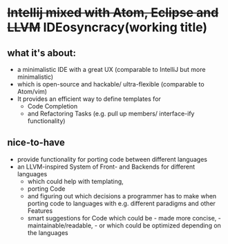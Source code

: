 # ~~Intellij mixed with Atom, Eclipse and LLVM~~ IDEosyncracy(working title)

## what it's about:
- a minimalistic IDE with a great UX (comparable to IntelliJ but more minimalistic)
- which is open-source and hackable/ ultra-flexible (comparable to Atom/vim)
- It provides an efficient way to define templates for
  - Code Completion
  - and Refactoring Tasks (e.g. pull up members/ interface-ify functionality)

## nice-to-have
- provide functionality for porting code between different languages
- an LLVM-inspired System of Front- and Backends for different languages
  - which could help with templating,
  - porting Code
  - and figuring out which decisions a programmer has to make when porting code to languages with e.g. different paradigms and other Features
  - smart suggestions for Code which could be
        - made more concise,
        - maintainable/readable,
        - or which could be optimized
  depending on the languages
